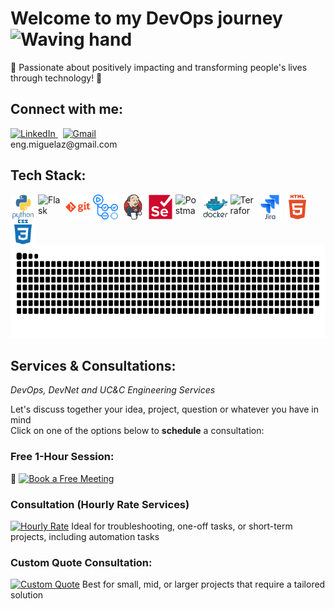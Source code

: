# Welcome to my DevOps journey <img src="https://media.giphy.com/media/hvRJCLFzcasrR4ia7z/giphy.gif" alt="Waving hand" width="25" height="25">
🌱 Passionate about positively impacting and transforming people's lives through technology! 🌳 

## Connect with me:
<!-- Button for LinkedIn -->
<a href="https://www.linkedin.com/in/miguel-arizmendi-0287a197/" title="Connect with me on LinkedIn" alt="LinkedIn profile">
  <img src="https://img.shields.io/badge/LinkedIn-blue?style=flat&logo=linkedin&logoColor=white" alt="LinkedIn" width="85" height="25"/>
</a>&nbsp; 

<!-- Button for Gmail -->
<a href="mailto:eng.miguelaz@gmail.com" title="Send me an email" alt="Email Miguel Arizmendi at eng.miguelaz@gmail.com">
  <img src="https://img.shields.io/badge/Gmail-red?style=flat&logo=gmail&logoColor=white" alt="Gmail" width="80" height="25"/>
</a><br>
eng.miguelaz@gmail.com

## Tech Stack:
<div style="display: flex; flex-wrap: wrap; align-items: left;">
    <img src="https://github.com/devicons/devicon/blob/master/icons/python/python-original-wordmark.svg" title="Python" alt="Python" width="40" height="40"/>&nbsp;  
    <img src="https://raw.githubusercontent.com/gilbarbara/logos/29e8719bf78915c7a82a26a6c203f53c4cb8fff2/logos/flask.svg" title="Flask" alt="Flask" width="40" height="40"/>&nbsp;
    <img src="https://github.com/devicons/devicon/blob/master/icons/git/git-plain-wordmark.svg" title="Git" alt="Git" width="40" height="40"/>&nbsp;
    <img src="https://github.com/devicons/devicon/blob/master/icons/githubactions/githubactions-original.svg" title="GitHub Actions" alt="GitHub Actions" width="40" height="40"/>&nbsp;
    <img src="https://github.com/devicons/devicon/blob/master/icons/jenkins/jenkins-original.svg" title="Jenkins" alt="Jenkins" width="40" height="40"/>&nbsp;
    <img src="https://github.com/devicons/devicon/blob/master/icons/selenium/selenium-original.svg" title="Selenium WebDriver" alt="Selenium WebDriver" width="40" height="40"/>&nbsp;
    <img src="https://www.vectorlogo.zone/logos/getpostman/getpostman-icon.svg" title="Postman" alt="Postman" width="40" height="40"/>&nbsp;
    <img src="https://github.com/devicons/devicon/blob/master/icons/docker/docker-original-wordmark.svg" title="Docker" alt="Docker" width="40" height="40"/>&nbsp;
    <img src="https://www.vectorlogo.zone/logos/terraformio/terraformio-icon.svg" title="Terraform" alt="Terraform" width="40" height="40"/>&nbsp;
    <img src="https://github.com/devicons/devicon/blob/master/icons/jira/jira-original-wordmark.svg" title="Jira" alt="Jira" width="40" height="40"/>&nbsp;
    <img src="https://github.com/devicons/devicon/blob/master/icons/html5/html5-plain-wordmark.svg" title="HTML5" alt="HTML5" width="40" height="40"/>&nbsp; 
    <img src="https://github.com/devicons/devicon/blob/master/icons/css3/css3-plain-wordmark.svg" title="CSS3" alt="CSS3" width="40" height="40"/>&nbsp;
</div>

<img src="https://raw.githubusercontent.com/platane/snk/output/github-contribution-grid-snake-dark.svg" title="GitHub contributions snake animation" alt="A dynamic snake animation representing GitHub contributions" width="580" height="150"/>


## Services & Consultations: 
_DevOps, DevNet and UC&C Engineering Services_ <br>

Let's discuss together your idea, project, question or whatever you have in mind <br>
Click on one of the options below to **schedule** a consultation: <br>

### Free 1-Hour Session: <br>
🫴 [![Book a Free Meeting](https://img.shields.io/badge/Book%20a%20Free%20Meeting-Calendly-brightgreen?style=flat&logo=google-calendar&logoColor=green)](https://calendly.com/with_miguel)


### Consultation (Hourly Rate Services)
[![Hourly Rate](https://img.shields.io/badge/Book%20Consultation-Hourly%20Rate-white)](https://calendly.com/with_miguel/hourly-rate-consultation) Ideal for troubleshooting, one-off tasks, or short-term projects, including automation tasks


### Custom Quote Consultation:
[![Custom Quote](https://img.shields.io/badge/Book%20Consultation-Custom%20Quote-purple)](https://calendly.com/your-custom-quote-link) Best for small, mid, or larger projects that require a tailored solution

